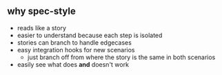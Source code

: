 ##  why spec-style

* reads like a story
* easier to understand because each step is isolated
* stories can branch to handle edgecases
* easy integration hooks for new scenarios
	* just branch off from where the story is the same in both scenarios
* easily see what does **and** doesn't work

